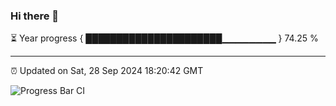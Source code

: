 ### Hi there 👋

⏳ Year progress { ██████████████████████▁▁▁▁▁▁▁▁ } 74.25 %

---

⏰ Updated on Sat, 28 Sep 2024 18:20:42 GMT

![Progress Bar CI](https://github.com/liununu/liununu/workflows/Progress%20Bar%20CI/badge.svg)
